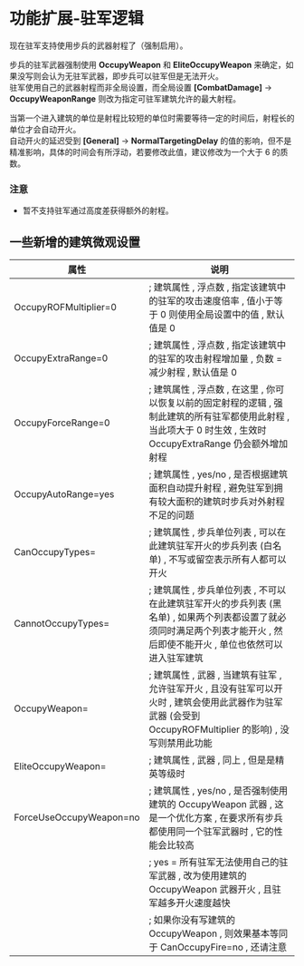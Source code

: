 # 功能扩展-驻军逻辑

现在驻军支持使用步兵的武器射程了（强制启用）。

步兵的驻军武器强制使用 **OccupyWeapon** 和 **EliteOccupyWeapon** 来确定，如果没写则会认为无驻军武器，即步兵可以驻军但是无法开火。  
驻军使用自己的武器射程而非全局设置，而全局设置 **[CombatDamage]** -> **OccupyWeaponRange** 则改为指定可驻军建筑允许的最大射程。

当第一个进入建筑的单位是射程比较短的单位时需要等待一定的时间后，射程长的单位才会自动开火。  
自动开火的延迟受到 **[General]** -> **NormalTargetingDelay** 的值的影响，但不是精准影响，具体的时间会有所浮动，若要修改此值，建议修改为一个大于 6 的质数。

### 注意

* 暂不支持驻军通过高度差获得额外的射程。

## 一些新增的建筑微观设置

|属性|说明|
|-|-|
|OccupyROFMultiplier=0                           |; 建筑属性 , 浮点数 , 指定该建筑中的驻军的攻击速度倍率 , 值小于等于 0 则使用全局设置中的值 , 默认值是 0|
|OccupyExtraRange=0                              |; 建筑属性 , 浮点数 , 指定该建筑中的驻军的攻击射程增加量 , 负数 = 减少射程 , 默认值是 0|
|OccupyForceRange=0                              |; 建筑属性 , 浮点数 , 在这里 , 你可以恢复以前的固定射程的逻辑 , 强制此建筑的所有驻军都使用此射程 , 当此项大于 0 时生效 , 生效时 OccupyExtraRange 仍会额外增加射程|
|OccupyAutoRange=yes                             |; 建筑属性 , yes/no , 是否根据建筑面积自动提升射程 , 避免驻军到拥有较大面积的建筑时步兵对外射程不足的问题|
|CanOccupyTypes=                                 |; 建筑属性 , 步兵单位列表 , 可以在此建筑驻军开火的步兵列表 (白名单) , 不写或留空表示所有人都可以开火|
|CannotOccupyTypes=                              |; 建筑属性 , 步兵单位列表 , 不可以在此建筑驻军开火的步兵列表 (黑名单) , 如果两个列表都设置了就必须同时满足两个列表才能开火 , 然后即使不能开火 , 单位也依然可以进入驻军建筑|
|OccupyWeapon=                                   |; 建筑属性 , 武器 , 当建筑有驻军 , 允许驻军开火 , 且没有驻军可以开火时 , 建筑会使用此武器作为驻军武器 (会受到 OccupyROFMultiplier 的影响) , 没写则禁用此功能|
|EliteOccupyWeapon=                              |; 建筑属性 , 武器 , 同上 , 但是是精英等级时|
|ForceUseOccupyWeapon=no                         |; 建筑属性 , yes/no , 是否强制使用建筑的 OccupyWeapon 武器 , 这是一个优化方案 , 在要求所有步兵都使用同一个驻军武器时 , 它的性能会比较高|
|                                                |; yes = 所有驻军无法使用自己的驻军武器 , 改为使用建筑的 OccupyWeapon 武器开火 , 且驻军越多开火速度越快|
|                                                |; 如果你没有写建筑的 OccupyWeapon , 则效果基本等同于 CanOccupyFire=no , 还请注意|